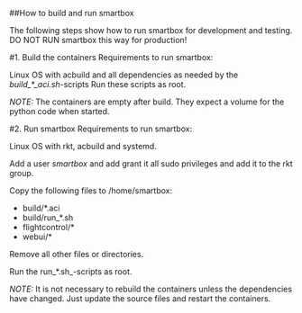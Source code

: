 ##How to build and run smartbox

The following steps show how to run smartbox for development and testing.
DO NOT RUN smartbox this way for production!

#1. Build the containers
Requirements to run smartbox:

Linux OS with acbuild and all dependencies as needed by the _build\_\*\_aci.sh_-scripts
Run these scripts as root.

_NOTE:_ The containers are empty after build. They expect a volume for the python code when started.

#2. Run smartbox
Requirements to run smartbox:

Linux OS with rkt, acbuild and systemd.

Add a user _smartbox_ and add grant it all sudo privileges and add it to the rkt group.

Copy the following files to /home/smartbox:
* build/\*.aci
* build/run\_\*.sh
* flightcontrol/\*
* webui/\*

Remove all other files or directories.

Run the run\_\*.sh_-scripts as root.

_NOTE:_ It is not necessary to rebuild the containers unless the dependencies have changed. Just update the source files and restart the containers.